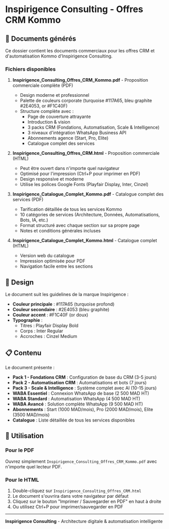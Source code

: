 # Inspirigence Consulting - Offres CRM Kommo

## 📄 Documents générés

Ce dossier contient les documents commerciaux pour les offres CRM et d'automatisation Kommo d'Inspirigence Consulting.

### Fichiers disponibles

1. **Inspirigence_Consulting_Offres_CRM_Kommo.pdf** - Proposition commerciale complète (PDF)
   - Design moderne et professionnel
   - Palette de couleurs corporate (turquoise #117A65, bleu graphite #2E4053, or #F1C40F)
   - Structure complète avec :
     - Page de couverture attrayante
     - Introduction & vision
     - 3 packs CRM (Fondations, Automatisation, Scale & Intelligence)
     - 3 niveaux d'intégration WhatsApp Business API
     - Abonnements agence (Start, Pro, Elite)
     - Catalogue complet des services

2. **Inspirigence_Consulting_Offres_CRM.html** - Proposition commerciale (HTML)
   - Peut être ouvert dans n'importe quel navigateur
   - Optimisé pour l'impression (Ctrl+P pour imprimer en PDF)
   - Design responsive et moderne
   - Utilise les polices Google Fonts (Playfair Display, Inter, Cinzel)

3. **Inspirigence_Catalogue_Complet_Kommo.pdf** - Catalogue complet des services (PDF)
   - Tarification détaillée de tous les services Kommo
   - 10 catégories de services (Architecture, Données, Automatisations, Bots, IA, etc.)
   - Format structuré avec chaque section sur sa propre page
   - Notes et conditions générales incluses

4. **Inspirigence_Catalogue_Complet_Kommo.html** - Catalogue complet (HTML)
   - Version web du catalogue
   - Impression optimisée pour PDF
   - Navigation facile entre les sections

## 🎨 Design

Le document suit les guidelines de la marque Inspirigence :
- **Couleur principale** : #117A65 (turquoise profond)
- **Couleur secondaire** : #2E4053 (bleu graphite)
- **Couleur accent** : #F1C40F (or doux)
- **Typographie** :
  - Titres : Playfair Display Bold
  - Corps : Inter Regular
  - Accroches : Cinzel Medium

## 📋 Contenu

Le document présente :
- **Pack 1 - Fondations CRM** : Configuration de base du CRM (3-5 jours)
- **Pack 2 - Automatisation CRM** : Automatisations et bots (7 jours)
- **Pack 3 - Scale & Intelligence** : Système complet avec AI (10-15 jours)
- **WABA Essentiel** : Connexion WhatsApp de base (2 500 MAD HT)
- **WABA Standard** : Automatisation WhatsApp (4 500 MAD HT)
- **WABA Avancé** : Solution complète WhatsApp (9 500 MAD HT)
- **Abonnements** : Start (1000 MAD/mois), Pro (2000 MAD/mois), Elite (3500 MAD/mois)
- **Catalogue** : Liste détaillée de tous les services disponibles

## 🚀 Utilisation

### Pour le PDF
Ouvrez simplement `Inspirigence_Consulting_Offres_CRM_Kommo.pdf` avec n'importe quel lecteur PDF.

### Pour le HTML
1. Double-cliquez sur `Inspirigence_Consulting_Offres_CRM.html`
2. Le document s'ouvrira dans votre navigateur par défaut
3. Cliquez sur le bouton "Imprimer / Sauvegarder en PDF" en haut à droite
4. Ou utilisez Ctrl+P pour imprimer/sauvegarder en PDF

---

**Inspirigence Consulting** - Architecture digitale & automatisation intelligente

